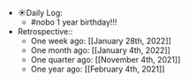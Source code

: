 - ☀️Daily Log:
    - #nobo 1 year birthday!!!
- Retrospective::
    - One week ago: [[January 28th, 2022]]
    - One month ago: [[January 4th, 2022]]
    - One quarter ago: [[November 4th, 2021]]
    - One year ago: [[February 4th, 2021]]
